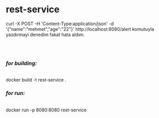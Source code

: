 # rest-service

curl -X POST -H 'Content-Type:application/json' -d '{"name":"mehmet","age":"22"}' http://localhost:8080/alert
komutuyla yazdırmayı denedim fakat hata aldım.



<br><br>


<i><h3>for building: </h3></i> <br>
docker build -t rest-service .

<i><h3>for run: </h3></i> <br>
docker run -p 8080:8080 rest-service
